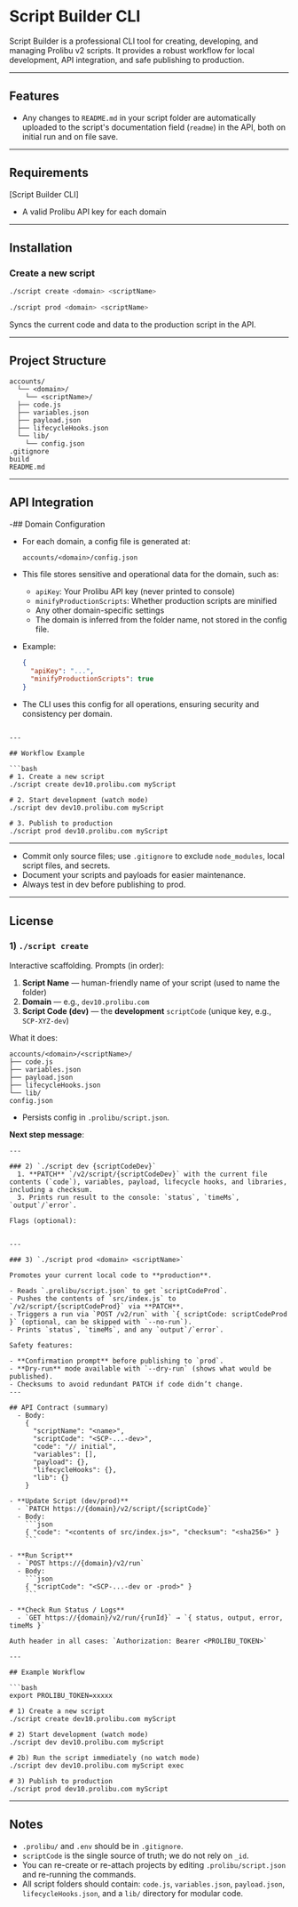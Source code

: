 
# Script Builder CLI

Script Builder is a professional CLI tool for creating, developing, and managing Prolibu v2 scripts. It provides a robust workflow for local development, API integration, and safe publishing to production.

---

## Features

- Any changes to `README.md` in your script folder are automatically uploaded to the script's documentation field (`readme`) in the API, both on initial run and on file save.

---

## Requirements

[Script Builder CLI]
- A valid Prolibu API key for each domain
---

## Installation

### Create a new script
```bash
./script create <domain> <scriptName>
```


```bash
./script prod <domain> <scriptName>
```
Syncs the current code and data to the production script in the API.

---

## Project Structure

```
accounts/
  └── <domain>/
    └── <scriptName>/
  ├── code.js
  ├── variables.json
  ├── payload.json
  ├── lifecycleHooks.json
  └── lib/
    └── config.json
.gitignore
build
README.md
```

---

## API Integration
-## Domain Configuration

- For each domain, a config file is generated at:
  ```
  accounts/<domain>/config.json
  ```
- This file stores sensitive and operational data for the domain, such as:
  - `apiKey`: Your Prolibu API key (never printed to console)
  - `minifyProductionScripts`: Whether production scripts are minified
  - Any other domain-specific settings
  - The domain is inferred from the folder name, not stored in the config file.

- Example:
  ```json
  {
    "apiKey": "...",
    "minifyProductionScripts": true
  }
  ```

- The CLI uses this config for all operations, ensuring security and consistency per domain.
```

---

## Workflow Example

```bash
# 1. Create a new script
./script create dev10.prolibu.com myScript

# 2. Start development (watch mode)
./script dev dev10.prolibu.com myScript

# 3. Publish to production
./script prod dev10.prolibu.com myScript
```

---
- Commit only source files; use `.gitignore` to exclude `node_modules`, local script files, and secrets.
- Document your scripts and payloads for easier maintenance.
- Always test in dev before publishing to prod.

---


## License


### 1) `./script create`

Interactive scaffolding. Prompts (in order):

1. **Script Name** — human-friendly name of your script (used to name the folder)
2. **Domain** — e.g., `dev10.prolibu.com`
3. **Script Code (dev)** — the **development** `scriptCode` (unique key, e.g., `SCP-XYZ-dev`)

What it does:

  ```
  accounts/<domain>/<scriptName>/
  ├── code.js
  ├── variables.json
  ├── payload.json
  ├── lifecycleHooks.json
  └── lib/
  config.json
  ```
- Persists config in `.prolibu/script.json`.

**Next step message**:
```
---

### 2) `./script dev {scriptCodeDev}`
  1. **PATCH** `/v2/script/{scriptCodeDev}` with the current file contents (`code`), variables, payload, lifecycle hooks, and libraries, including a checksum.
  3. Prints run result to the console: `status`, `timeMs`, `output`/`error`.

Flags (optional):


---

### 3) `./script prod <domain> <scriptName>`

Promotes your current local code to **production**.

- Reads `.prolibu/script.json` to get `scriptCodeProd`.
- Pushes the contents of `src/index.js` to `/v2/script/{scriptCodeProd}` via **PATCH**.
- Triggers a run via `POST /v2/run` with `{ scriptCode: scriptCodeProd }` (optional, can be skipped with `--no-run`).
- Prints `status`, `timeMs`, and any `output`/`error`.

Safety features:

- **Confirmation prompt** before publishing to `prod`.
- **Dry-run** mode available with `--dry-run` (shows what would be published).
- Checksums to avoid redundant PATCH if code didn’t change.
---

## API Contract (summary)
  - Body:
    {
      "scriptName": "<name>",
      "scriptCode": "<SCP-...-dev>",
      "code": "// initial",
      "variables": [],
      "payload": {},
      "lifecycleHooks": {},
      "lib": {}
    }

- **Update Script (dev/prod)**
  - `PATCH https://{domain}/v2/script/{scriptCode}`
  - Body:
    ```json
    { "code": "<contents of src/index.js>", "checksum": "<sha256>" }
    ```

- **Run Script**
  - `POST https://{domain}/v2/run`
  - Body:
    ```json
    { "scriptCode": "<SCP-...-dev or -prod>" }
    ```

- **Check Run Status / Logs**
  - `GET https://{domain}/v2/run/{runId}` → `{ status, output, error, timeMs }`

Auth header in all cases: `Authorization: Bearer <PROLIBU_TOKEN>`

---

## Example Workflow

```bash
export PROLIBU_TOKEN=xxxxx

# 1) Create a new script
./script create dev10.prolibu.com myScript

# 2) Start development (watch mode)
./script dev dev10.prolibu.com myScript

# 2b) Run the script immediately (no watch mode)
./script dev dev10.prolibu.com myScript exec

# 3) Publish to production
./script prod dev10.prolibu.com myScript
```

---

## Notes

- `.prolibu/` and `.env` should be in `.gitignore`.
- `scriptCode` is the single source of truth; we do not rely on `_id`.
- You can re-create or re-attach projects by editing `.prolibu/script.json` and re-running the commands.
- All script folders should contain: `code.js`, `variables.json`, `payload.json`, `lifecycleHooks.json`, and a `lib/` directory for modular code.